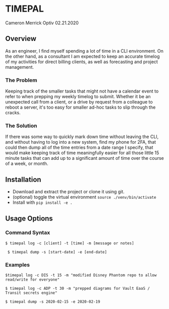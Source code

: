 # TIMEPAL

Cameron Merrick
Optiv
02.21.2020

## Overview

As an engineer, I find myself spending a lot of time in a CLI environment.  On the other hand, as a consultant I am expected to keep an accurate timelog of my activities for direct billing clients, as well as forecasting and project management.

### The Problem

Keeping track of the smaller tasks that might not have a calendar event to refer to when prepping my weekly timelog to submit.  Whether it be an unexpected call from a client, or a drive by request from a colleague to reboot a server, it's too easy for smaller ad-hoc tasks to slip through the cracks.

### The Solution

If there was some way to quickly mark down time without leaving the CLI, and without having to log into a new system, find my phone for 2FA, that could then dump all of the time entries from a date range I specify, that would make keeping track of time meaningfully easier for all those little 15 minute tasks that can add up to a significant amount of time over the course of a week, or month.

## Installation

- Download and extract the project or clone it using git. 
- (optional) toggle the virtual environment `source ./venv/bin/activate`
- Install with `pip install -e .` 

## Usage Options

### Command Syntax

`$ timepal log -c [client] -t [time] -m [message or notes]`

`
$ timepal dump -s [start-date] -e [end-date]`

### Examples

```$timepal log -c DIS -t 15 -m "modified Disney Phantom repo to allow read/write for everyone"``` 

`$ timepal log -c ADP -t 30 -m "prepped diagrams for Vault EaaS / Transit secrets engine"`

`$ timepal dump -s 2020-02-15 -e 2020-02-19`

